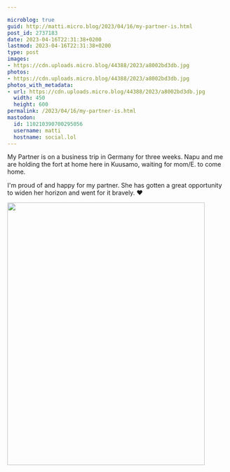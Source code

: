 ```yaml
---

microblog: true
guid: http://matti.micro.blog/2023/04/16/my-partner-is.html
post_id: 2737183
date: 2023-04-16T22:31:38+0200
lastmod: 2023-04-16T22:31:38+0200
type: post
images:
- https://cdn.uploads.micro.blog/44388/2023/a8002bd3db.jpg
photos:
- https://cdn.uploads.micro.blog/44388/2023/a8002bd3db.jpg
photos_with_metadata:
- url: https://cdn.uploads.micro.blog/44388/2023/a8002bd3db.jpg
  width: 450
  height: 600
permalink: /2023/04/16/my-partner-is.html
mastodon:
  id: 110210390700295056
  username: matti
  hostname: social.lol
---
```

My Partner is on a business trip in Germany for three weeks. Napu and me are holding the fort at home here in Kuusamo, waiting for mom/E. to come home.

I'm proud of and happy for my partner. She has gotten a great opportunity to widen her horizon and went for it bravely. ❤️

<img src="/media/uploads/2023/a8002bd3db.jpg" width="450" height="600" alt="">
